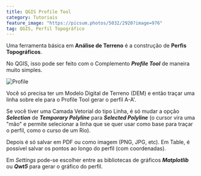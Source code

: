 ```yaml
---
title: QGIS Profile Tool
category: Tutoriais
feature_image: "https://picsum.photos/5032/2920?image=976"
tag: QGIS, Perfil Topográfico
---
```

Uma ferramenta básica em **Análise de Terreno** é a construção de **Perfis Topográficos**.

No QGIS, isso pode ser feito com o Complemento ***Profile Tool*** de maneira muito simples.

![Profile](https://github.com/geosaber/r4geo/raw/gh-pages/img/Profile.png)

Você só precisa ter um Modelo Digital de Terreno (DEM) e então traçar uma linha sobre ele para o Profile Tool gerar o perfil A-A'.

Se você tiver uma Camada Vetorial do tipo Linha, é só mudar a opção ***Selection*** de ***Temporary Polyline*** para ***Selected Polyline*** (o cursor vira uma "mão" e permite selecionar a linha que se quer usar como base para traçar o perfil, como o curso de um Rio).

Depois é só salvar em PDF ou como imagem (PNG, JPG, etc). Em Table, é possível salvar os pontos ao longo do perfil (com coordenadas).

Em *Settings* pode-se escolher entre as bibliotecas de gráficos ***Matplotlib*** ou ***Qwt5*** para gerar o gráfico do perfil.
